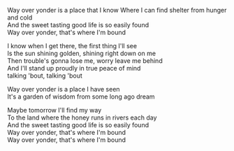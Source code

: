 
Way over yonder is a place that I know
Where I can find shelter from hunger and cold  
And the sweet tasting good life is so easily found  
Way over yonder, that's where I'm bound

I know when I get there, the first thing I'll see  
Is the sun shining golden, shining right down on me  
Then trouble's gonna lose me, worry leave me behind  
And I'll stand up proudly in true peace of mind  
talking 'bout, talking 'bout

Way over yonder is a place I have seen  
It's a garden of wisdom from some long ago dream

Maybe tomorrow I'll find my way  
To the land where the honey runs in rivers each day  
And the sweet tasting good life is so easily found  
Way over yonder, that's where I'm bound  
Way over yonder, that's where I'm bound